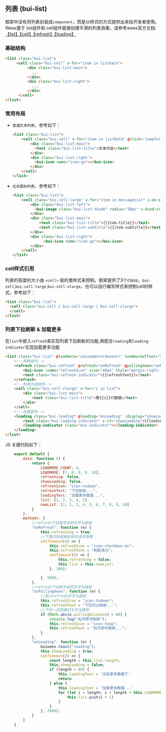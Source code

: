 ## 列表 \(bui-list\)

框架中没有将列表封装成`component`，而是以样式的方式提供出来给开发者使用。Weex基于 list组件和 cell组件能够创建平滑的列表效果。请参考weex官方文档: [【list】](http://weex-project.io/cn/references/components/list.html)[【cell】](http://weex-project.io/cn/references/components/cell.html)[【refresh】](http://weex-project.io/cn/references/components/refresh.html)[【loading】](http://weex-project.io/cn/references/components/loading.html)

### 基础结构

```html
<list class="bui-list">
     <cell class="bui-cell" v-for="item in listData">
          <div class="bui-list-main">
            ...
          </div>
          <div class="bui-list-right">
            ...
          </div>
      </cell>
</list>

```

### 常用布局

* `普通文本列表`，参考如下：

  ```html
  <list class="bui-list">
	  <cell class="bui-cell" v-for="item in listData" @click="jumpTo(item)" @longpress="onLongpress">
		  <div class="bui-list-main">
		  	<text class="bui-list-title">文本内容</text>
		  </div>
		  <div class="bui-list-right">
		  	<bui-icon name="icon-go"></bui-icon>
		  </div>
	  </cell>
  </list>
  ```

* `左右图标列表`，参考如下：

  ```html
  <list class="bui-list">
	  <cell class="bui-cell-large" v-for="item in messageList" v-on:swipe="onSwpie()">
		  <div class="bui-list-left">
		  	<bui-image class="bui-list-thumb" radius="50px" v-bind:src="item['l-icon']"></bui-image>
		  </div>
		  <div class="bui-list-main">
			  <text class="bui-list-title">{{item.title}}</text>
			  <text class="bui-list-subtitle">{{item.subtitle}}</text>
		  </div>
		  <div class="bui-list-right">
		  		<bui-icon name="icon-go"></bui-icon>
		  </div>
	  </cell>
  </list>
  ```

### cell样式引用

列表的高度的大小由 `<cell>` 层的类样式来控制，框架提供了3个class，`bui-cell`,`bui-cell-large`,`bui-cell-xlarge`，也可以自行编写样式来控制cell的样式。参考如下：

```html
<list class="bui-list">
  <cell class="bui-cell | bui-cell-large | bui-cell-xlarge">
  </cell>
</list>

```

### 列表下拉刷新 & 加载更多

在`list`中嵌入`refresh`来实现列表下拉刷新的功能,再配合`loading`和`loading-indicator`实现加载更多功能

```html
<list class="bui-list" @loadmore="onLoadmore($event)" loadmoreoffset="2">
    <!--刷新组件-->
    <refresh class="bui-refresh" @refresh="onRefresh" @pullingdown="onPullingdown($event)" :display="refreshing ? 'show' : 'hide'">
        <bui-icon :name="refreshIcon" size="40px" style="margin-right: 5px;"></bui-icon>
        <text class="bui-refresh-indicator">{{refreshText}}</text>
    </refresh>
    <!--列表内容组件-->    
    <cell class="bui-cell-xlarge" v-for="i in list">
        <div class="bui-list-main">
            <text class="bui-list-title">第{{i}}行数据</text>
        </div>
    </cell>
    <!--加载更多-->
    <loading class="bui-loading" @loading="onLoading" :display="showLoading ? 'show' : 'hide'">
        <text class="bui-loading-indicator" v-if="showLoading">{{loadingText}}</text>
        <loading-indicator class="bui-indicator"></loading-indicator>
    </loading>
</list>
```

JS 关键代码如下：

```javascript
    export default {
        data: function () {
            return {
                LOADMORE_COUNT: 4,
                LOADMORE: [7, 8, 9, 9, 10],
                refreshing: false,
                showLoading: false,
                refreshIcon: "icon-todown",
                refreshText: "下拉刷新...",
                loadingText: "加载更多数据...",
                list: [1, 2, 3, 4, 5],
                newList: [1, 2, 3, 4, 5, 6, 7, 8, 9, 10]
            }
        },
        methods: {
            //refresh下拉放手后的文字与图标
            "onRefresh": function (e) {
                this.refreshing = true;
                //下面代码是模拟异步请求效果
                setTimeout(() => {
                    this.refreshIcon = "icon-checkbox-on";
                    this.refreshText = "刷新成功";
                    setTimeout(() => {
                        this.refreshing = false;
                        this.list = this.newList;
                    }, 300);

                }, 500);
            },
            //refresh下拉放手前的文字与图标
            "onPullingdown": function (e) {
                //默认refresh文字与图标
                this.refreshIcon = "icon-todown";
                this.refreshText = "下拉可以刷新...";
                //下拉一定距离时文字与图标
                if (Math.abs(e.pullingDistance) > 60) {
                    console.log("松开即可刷新");
                    this.refreshIcon = "icon-toup";
                    this.refreshText = "松开即可刷新...";
                }
            },
            "onLoading": function (e) {
                buiweex.toast("loading");
                this.showLoading = true;
                setTimeout(() => {
                    const length = this.list.length;
                    this.showLoading = false;
                    if (length > 60) {
                        this.loadingText = '没有更多数据了'
                        return
                    } else {
                        this.loadingText = '加载更多数据...'
                        for (let i = length; i < length + this.LOADMORE_COUNT; ++i) {
                            this.list.push(i + 1)
                        }
                    }
                }, 2000);
            }
        }
    }
```



